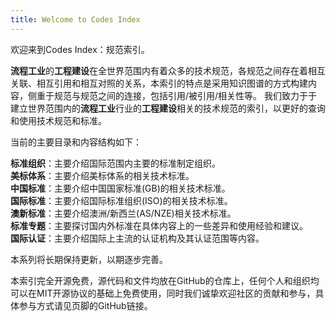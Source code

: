 ```yaml
---
title: Welcome to Codes Index
---
```

欢迎来到Codes Index：规范索引。

**流程工业**的**工程建设**在全世界范围内有着众多的技术规范，各规范之间存在着相互关联、相互引用和相互对照的关系，本索引的特点是采用知识图谱的方式构建内容，侧重于规范与规范之间的连接，包括引用/被引用/相关性等。
我们致力于于建立世界范围内的**流程工业**行业的**工程建设**相关的技术规范的索引，以更好的查询和使用技术规范和标准。

当前的主要目录和内容结构如下：
  
**标准组织**：主要介绍国际范围内主要的标准制定组织。  
**美标体系**：主要介绍美标体系的相关技术标准。  
**中国标准**：主要介绍中国国家标准(GB)的相关技术标准。  
**国际标准**：主要介绍国际标准组织(ISO)的相关技术标准。  
**澳新标准**：主要介绍澳洲/新西兰(AS/NZE)相关技术标准。  
**标准专题**：主要探讨国内外标准在具体内容上的一些差异和使用经验和建议。  
**国际认证**：主要介绍国际上主流的认证机构及其认证范围等内容。  

本系列将长期保持更新，以期逐步完善。

本索引完全开源免费，源代码和文件均放在GitHub的仓库上，任何个人和组织均可以在MIT开源协议的基础上免费使用，同时我们诚挚欢迎社区的贡献和参与，具体参与方式请见页脚的GitHub链接。   